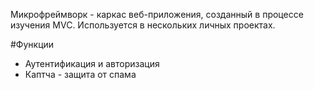Микрофреймворк - каркас веб-приложения, созданный в процессе изучения MVC. 
Используется в нескольких личных проектах.

#Функции
* Аутентификация и авторизация
* Каптча - защита от спама